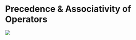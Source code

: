 # Precedence & Associativity of Operators

<img src = "https://github.com/niranjanneeru/C-Programming-101/blob/master/RSC/Screenshot%20(398).png?raw=true">
